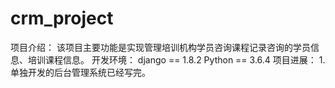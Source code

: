 # crm_project
项目介绍：
  该项目主要功能是实现管理培训机构学员咨询课程记录咨询的学员信息、培训课程信息。
开发环境：
  django == 1.8.2
  Python == 3.6.4
项目进展：
  1.单独开发的后台管理系统已经写完。
